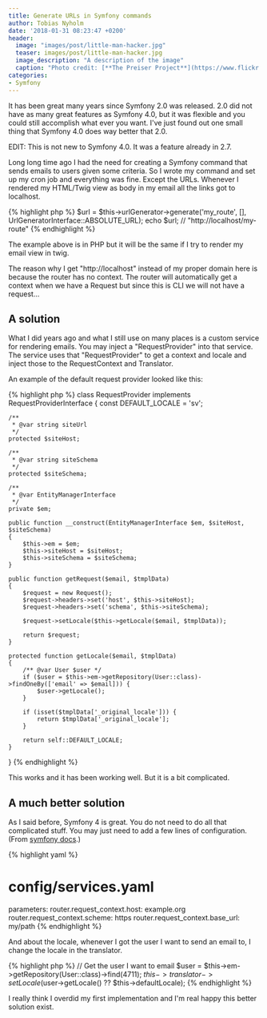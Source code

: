 ```yaml
---
title: Generate URLs in Symfony commands  
author: Tobias Nyholm
date: '2018-01-31 08:23:47 +0200'
header:
  image: "images/post/little-man-hacker.jpg"
  teaser: images/post/little-man-hacker.jpg
  image_description: "A description of the image"
  caption: "Photo credit: [**The Preiser Project**](https://www.flickr.com/photos/thepreiserproject/)"
categories:
- Symfony
---
```


It has been great many years since Symfony 2.0 was released. 2.0 did not have as many great features as Symfony 4.0, but 
it was flexible and you could still accomplish what ever you want. I've just found out one small thing that Symfony 4.0
does way better that 2.0. 

EDIT: This is not new to Symfony 4.0. It was a feature already in 2.7. 

Long long time ago I had the need for creating a Symfony command that sends emails to users given some criteria. So I wrote
my command and set up my cron job and everything was fine. Except the URLs. Whenever I rendered my HTML/Twig view as body 
in my email all the links got to localhost.   

{% highlight php %}
$url = $this->urlGenerator->generate('my_route', [], UrlGeneratorInterface::ABSOLUTE_URL);
echo $url; // "http://localhost/my-route"
{% endhighlight %}

The example above is in PHP but it will be the same if I try to render my email view in twig. 

The reason why I get "http://localhost" instead of my proper domain here is because the router has no context. The router
will automatically get a context when we have a Request but since this is CLI we will not have a request...

## A solution

What I did years ago and what I still use on many places is a custom service for rendering emails. You may inject a "RequestProvider"
into that service. The service uses that "RequestProvider" to get a context and locale and inject those to the RequestContext
and Translator. 

An example of the default request provider looked like this: 

{% highlight php %}
class RequestProvider implements RequestProviderInterface
{
    const DEFAULT_LOCALE = 'sv';

    /**
     * @var string siteUrl
     */
    protected $siteHost;

    /**
     * @var string siteSchema
     */
    protected $siteSchema;
    
    /**
     * @var EntityManagerInterface
     */
    private $em;

    public function __construct(EntityManagerInterface $em, $siteHost, $siteSchema)
    {
        $this->em = $em;
        $this->siteHost = $siteHost;
        $this->siteSchema = $siteSchema;
    }

    public function getRequest($email, $tmplData)
    {
        $request = new Request();
        $request->headers->set('host', $this->siteHost);
        $request->headers->set('schema', $this->siteSchema);

        $request->setLocale($this->getLocale($email, $tmplData));

        return $request;
    }

    protected function getLocale($email, $tmplData)
    {
        /** @var User $user */
        if ($user = $this->em->getRepository(User::class)->findOneBy(['email' => $email])) {
            $user->getLocale();
        }

        if (isset($tmplData['_original_locale'])) {
            return $tmplData['_original_locale'];
        }

        return self::DEFAULT_LOCALE;
    }
}
{% endhighlight %}

This works and it has been working well. But it is a bit complicated. 

## A much better solution

As I said before, Symfony 4 is great. You do not need to do all that complicated stuff. You may just need to add a few lines
of configuration. (From [symfony docs](http://symfony.com/doc/current/console/request_context.html).)

{% highlight yaml %}
# config/services.yaml
parameters:
    router.request_context.host: example.org
    router.request_context.scheme: https
    router.request_context.base_url: my/path
{% endhighlight %}

And about the locale, whenever I got the user I want to send an email to, I change the locale in the translator. 

{% highlight php %}
// Get the user I want to email
$user = $this->em->getRepository(User::class)->find(4711);
$this->translator->setLocale($user->getLocale() ?? $this->defaultLocale);
{% endhighlight %}

I really think I overdid my first implementation and I'm real happy this better solution exist. 